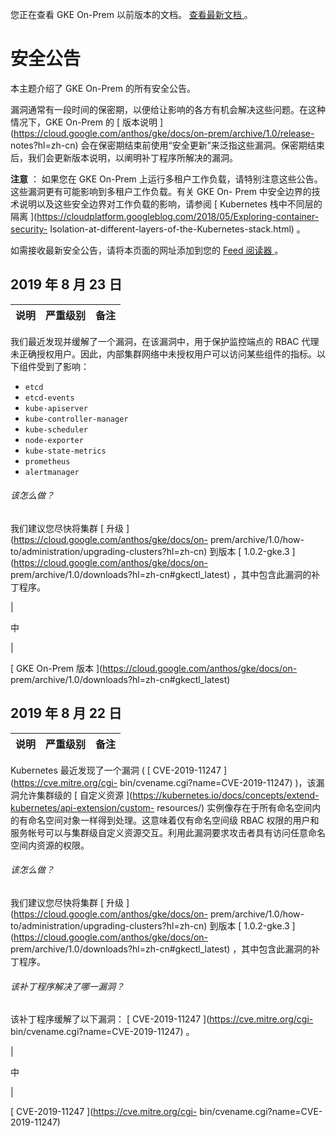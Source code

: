 您正在查看 GKE On-Prem 以前版本的文档。 [ 查看最新文档
](https://cloud.google.com/anthos/gke/docs/on-prem/?hl=zh-cn) 。

#  安全公告

本主题介绍了 GKE On-Prem 的所有安全公告。

漏洞通常有一段时间的保密期，以便给让影响的各方有机会解决这些问题。在这种情况下，GKE On-Prem 的 [ 版本说明
](https://cloud.google.com/anthos/gke/docs/on-prem/archive/1.0/release-
notes?hl=zh-cn) 会在保密期结束前使用“安全更新”来泛指这些漏洞。保密期结束后，我们会更新版本说明，以阐明补丁程序所解决的漏洞。

**注意** ：  如果您在 GKE On-Prem 上运行多租户工作负载，请特别注意这些公告。这些漏洞更有可能影响到多租户工作负载。有关 GKE On-
Prem 中安全边界的技术说明以及这些安全边界对工作负载的影响，请参阅 [ Kubernetes 栈中不同层的隔离
](https://cloudplatform.googleblog.com/2018/05/Exploring-container-security-
Isolation-at-different-layers-of-the-Kubernetes-stack.html) 。

如需接收最新安全公告，请将本页面的网址添加到您的 [ Feed 阅读器
](https://wikipedia.org/wiki/Comparison_of_feed_aggregators) 。

##  2019 年 8 月 23 日

说明  |  严重级别  |  备注  
---|---|---  
  
我们最近发现并缓解了一个漏洞，在该漏洞中，用于保护监控端点的 RBAC
代理未正确授权用户。因此，内部集群网络中未授权用户可以访问某些组件的指标。以下组件受到了影响：

  * ` etcd `
  * ` etcd-events `
  * ` kube-apiserver `
  * ` kube-controller-manager `
  * ` kube-scheduler `
  * ` node-exporter `
  * ` kube-state-metrics `
  * ` prometheus `
  * ` alertmanager `

######  该怎么做？

我们建议您尽快将集群 [ 升级 ](https://cloud.google.com/anthos/gke/docs/on-
prem/archive/1.0/how-to/administration/upgrading-clusters?hl=zh-cn) 到版本 [
1.0.2-gke.3 ](https://cloud.google.com/anthos/gke/docs/on-
prem/archive/1.0/downloads?hl=zh-cn#gkectl_latest) ，其中包含此漏洞的补丁程序。

|

中

|

[ GKE On-Prem 版本 ](https://cloud.google.com/anthos/gke/docs/on-
prem/archive/1.0/downloads?hl=zh-cn#gkectl_latest)  
  
##  2019 年 8 月 22 日

说明  |  严重级别  |  备注  
---|---|---  
  
Kubernetes 最近发现了一个漏洞 ( [ CVE-2019-11247 ](https://cve.mitre.org/cgi-
bin/cvename.cgi?name=CVE-2019-11247) )，该漏洞允许集群级的 [ 自定义资源
](https://kubernetes.io/docs/concepts/extend-kubernetes/api-extension/custom-
resources/) 实例像存在于所有命名空间内的有命名空间对象一样得到处理。这意味着仅有命名空间级 RBAC
权限的用户和服务帐号可以与集群级自定义资源交互。利用此漏洞要求攻击者具有访问任意命名空间内资源的权限。

######  该怎么做？

我们建议您尽快将集群 [ 升级 ](https://cloud.google.com/anthos/gke/docs/on-
prem/archive/1.0/how-to/administration/upgrading-clusters?hl=zh-cn) 到版本 [
1.0.2-gke.3 ](https://cloud.google.com/anthos/gke/docs/on-
prem/archive/1.0/downloads?hl=zh-cn#gkectl_latest) ，其中包含此漏洞的补丁程序。

######  该补丁程序解决了哪一漏洞？

该补丁程序缓解了以下漏洞： [ CVE-2019-11247 ](https://cve.mitre.org/cgi-
bin/cvename.cgi?name=CVE-2019-11247) 。

|

中

|

[ CVE-2019-11247 ](https://cve.mitre.org/cgi-
bin/cvename.cgi?name=CVE-2019-11247)

